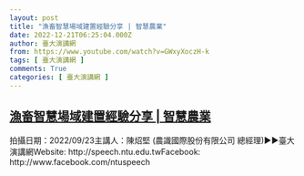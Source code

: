 ```yaml
---
layout: post
title: "漁畜智慧場域建置經驗分享 | 智慧農業"
date: 2022-12-21T06:25:04.000Z
author: 臺大演講網
from: https://www.youtube.com/watch?v=GWxyXoczH-k
tags: [ 臺大演講網 ]
comments: True
categories: [ 臺大演講網 ]
---
```

<!--1671603904000-->
[漁畜智慧場域建置經驗分享 | 智慧農業](https://www.youtube.com/watch?v=GWxyXoczH-k)
------

<div>
拍攝日期：2022/09/23主講人：陳炤堅 (農識國際股份有限公司 總經理)►►臺大演講網Website: http://speech.ntu.edu.twFacebook: http://www.facebook.com/ntuspeech
</div>
